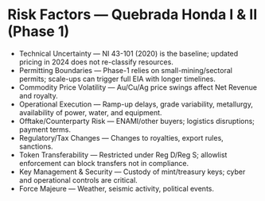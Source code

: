 # Risk Factors — Quebrada Honda I & II (Phase 1)

- Technical Uncertainty — NI 43-101 (2020) is the baseline; updated pricing in 2024 does not re-classify resources.
- Permitting Boundaries — Phase-1 relies on small-mining/sectoral permits; scale-ups can trigger full EIA with longer timelines.
- Commodity Price Volatility — Au/Cu/Ag price swings affect Net Revenue and royalty.
- Operational Execution — Ramp-up delays, grade variability, metallurgy, availability of power, water, and equipment.
- Offtake/Counterparty Risk — ENAMI/other buyers; logistics disruptions; payment terms.
- Regulatory/Tax Changes — Changes to royalties, export rules, sanctions.
- Token Transferability — Restricted under Reg D/Reg S; allowlist enforcement can block transfers not in compliance.
- Key Management & Security — Custody of mint/treasury keys; cyber and operational controls are critical.
- Force Majeure — Weather, seismic activity, political events.
